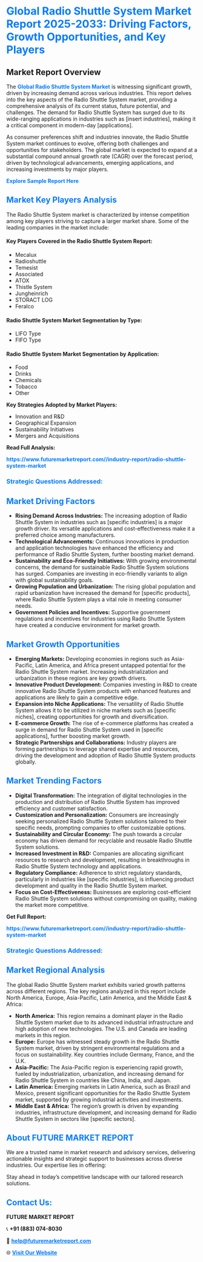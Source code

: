 <h1 style="color: #007BFF;">Global Radio Shuttle System Market Report 2025-2033: Driving Factors, Growth Opportunities, and Key Players</h1>

<section id="overview">
<h2>Market Report Overview</h2>
<p>The <a href="https://www.futuremarketreport.com//industry-report/radio-shuttle-system-market" style="color: #007BFF; text-decoration: none;"><strong>Global Radio Shuttle System Market</strong></a> is witnessing significant growth, driven by increasing demand across various industries. This report delves into the key aspects of the Radio Shuttle System market, providing a comprehensive analysis of its current status, future potential, and challenges. The demand for Radio Shuttle System has surged due to its wide-ranging applications in industries such as [insert industries], making it a critical component in modern-day [applications].</p>
<p>As consumer preferences shift and industries innovate, the Radio Shuttle System market continues to evolve, offering both challenges and opportunities for stakeholders. The global market is expected to expand at a substantial compound annual growth rate (CAGR) over the forecast period, driven by technological advancements, emerging applications, and increasing investments by major players.</p>
</section>

<section id="overview">
<p><a href="https://www.futuremarketreport.com//request-sample/reportId=86796" style="color: #007BFF; text-decoration: none;"><strong>Explore Sample Report Here</strong></a></p>
</section>

<section id="key-players">
<h2 style="color: #007BFF;">Market Key Players Analysis</h2>
<p>The Radio Shuttle System market is characterized by intense competition among key players striving to capture a larger market share. Some of the leading companies in the market include:</p>
<h4>Key Players Covered in the Radio Shuttle System Report:</h4>
<ul><li>Mecalux</li><li>Radioshuttle</li><li>Temesist</li><li>Associated</li><li>ATOX</li><li>Thistle System</li><li>Jungheinrich</li><li>STORACT LOG</li><li>Feralco</li></ul>
<h4>Radio Shuttle System Market Segmentation by Type:</h4>
<ul><li>LIFO Type</li><li>FIFO Type</li></ul>

<h4>Radio Shuttle System Market Segmentation by Application:</h4>
<ul><li>Food</li><li>Drinks</li><li>Chemicals</li><li>Tobacco</li><li>Other</li></ul>
<p><strong>Key Strategies Adopted by Market Players:</strong></p>
<ul>
<li>Innovation and R&D</li>
<li>Geographical Expansion</li>
<li>Sustainability Initiatives</li>
<li>Mergers and Acquisitions</li>
</ul>
</section>

<section>
<p><strong>Read Full Analysis: </strong></p><a href="https://www.futuremarketreport.com//industry-report/radio-shuttle-system-market" style="color: #007BFF; text-decoration: none;"><strong>https://www.futuremarketreport.com//industry-report/radio-shuttle-system-market</strong></a>
<h3 style="color: #007BFF;">Strategic Questions Addressed:</h3>
</section>

<section id="driving-factors">
<h2 style="color: #007BFF;">Market Driving Factors</h2>
<ul>
<li><strong>Rising Demand Across Industries:</strong> The increasing adoption of Radio Shuttle System in industries such as [specific industries] is a major growth driver. Its versatile applications and cost-effectiveness make it a preferred choice among manufacturers.</li>
<li><strong>Technological Advancements:</strong> Continuous innovations in production and application technologies have enhanced the efficiency and performance of Radio Shuttle System, further boosting market demand.</li>
<li><strong>Sustainability and Eco-Friendly Initiatives:</strong> With growing environmental concerns, the demand for sustainable Radio Shuttle System solutions has surged. Companies are investing in eco-friendly variants to align with global sustainability goals.</li>
<li><strong>Growing Population and Urbanization:</strong> The rising global population and rapid urbanization have increased the demand for [specific products], where Radio Shuttle System plays a vital role in meeting consumer needs.</li>
<li><strong>Government Policies and Incentives:</strong> Supportive government regulations and incentives for industries using Radio Shuttle System have created a conducive environment for market growth.</li>
</ul>
</section>

<section id="growth-opportunities">
<h2 style="color: #007BFF;">Market Growth Opportunities</h2>
<ul>
<li><strong>Emerging Markets:</strong> Developing economies in regions such as Asia-Pacific, Latin America, and Africa present untapped potential for the Radio Shuttle System market. Increasing industrialization and urbanization in these regions are key growth drivers.</li>
<li><strong>Innovative Product Development:</strong> Companies investing in R&D to create innovative Radio Shuttle System products with enhanced features and applications are likely to gain a competitive edge.</li>
<li><strong>Expansion into Niche Applications:</strong> The versatility of Radio Shuttle System allows it to be utilized in niche markets such as [specific niches], creating opportunities for growth and diversification.</li>
<li><strong>E-commerce Growth:</strong> The rise of e-commerce platforms has created a surge in demand for Radio Shuttle System used in [specific applications], further boosting market growth.</li>
<li><strong>Strategic Partnerships and Collaborations:</strong> Industry players are forming partnerships to leverage shared expertise and resources, driving the development and adoption of Radio Shuttle System products globally.</li>
</ul>
</section>

<section id="trending-factors">
<h2 style="color: #007BFF;">Market Trending Factors</h2>
<ul>
<li><strong>Digital Transformation:</strong> The integration of digital technologies in the production and distribution of Radio Shuttle System has improved efficiency and customer satisfaction.</li>
<li><strong>Customization and Personalization:</strong> Consumers are increasingly seeking personalized Radio Shuttle System solutions tailored to their specific needs, prompting companies to offer customizable options.</li>
<li><strong>Sustainability and Circular Economy:</strong> The push towards a circular economy has driven demand for recyclable and reusable Radio Shuttle System solutions.</li>
<li><strong>Increased Investment in R&D:</strong> Companies are allocating significant resources to research and development, resulting in breakthroughs in Radio Shuttle System technology and applications.</li>
<li><strong>Regulatory Compliance:</strong> Adherence to strict regulatory standards, particularly in industries like [specific industries], is influencing product development and quality in the Radio Shuttle System market.</li>
<li><strong>Focus on Cost-Effectiveness:</strong> Businesses are exploring cost-efficient Radio Shuttle System solutions without compromising on quality, making the market more competitive.</li>
</ul>
</section>

<section>
<p><strong>Get Full Report: </strong></p><a href="https://www.futuremarketreport.com//industry-report/radio-shuttle-system-market" style="color: #007BFF; text-decoration: none;"><strong>https://www.futuremarketreport.com//industry-report/radio-shuttle-system-market</strong></a>
<h3 style="color: #007BFF;">Strategic Questions Addressed:</h3>
</section>


<section id="regional-analysis">
<h2 style="color: #007BFF;">Market Regional Analysis</h2>
<p>The global Radio Shuttle System market exhibits varied growth patterns across different regions. The key regions analyzed in this report include North America, Europe, Asia-Pacific, Latin America, and the Middle East & Africa:</p>
<ul>
<li><strong>North America:</strong> This region remains a dominant player in the Radio Shuttle System market due to its advanced industrial infrastructure and high adoption of new technologies. The U.S. and Canada are leading markets in this region.</li>
<li><strong>Europe:</strong> Europe has witnessed steady growth in the Radio Shuttle System market, driven by stringent environmental regulations and a focus on sustainability. Key countries include Germany, France, and the U.K.</li>
<li><strong>Asia-Pacific:</strong> The Asia-Pacific region is experiencing rapid growth, fueled by industrialization, urbanization, and increasing demand for Radio Shuttle System in countries like China, India, and Japan.</li>
<li><strong>Latin America:</strong> Emerging markets in Latin America, such as Brazil and Mexico, present significant opportunities for the Radio Shuttle System market, supported by growing industrial activities and investments.</li>
<li><strong>Middle East & Africa:</strong> The region’s growth is driven by expanding industries, infrastructure development, and increasing demand for Radio Shuttle System in sectors like [specific sectors].</li>
</ul>
</section>

<footer>
<h2 style="color: #007BFF;">About FUTURE MARKET REPORT</h2>
<p>We are a trusted name in market research and advisory services, delivering actionable insights and strategic support to businesses across diverse industries. Our expertise lies in offering:</p>

<p>Stay ahead in today’s competitive landscape with our tailored research solutions.</p>

<h2 style="color: #007BFF;">Contact Us:</h2>
<p><strong>FUTURE MARKET REPORT</strong></p>
<p>📞 <strong>+91 (883) 074-8030</strong></p>
<p>📧 <strong><a href="mailto:help@futuremarketreport.com" style="color: #007BFF;">help@futuremarketreport.com</a></strong></p>
<p>🌐 <strong><a href="https://www.futuremarketreport.com/" style="color: #007BFF;">Visit Our Website</a></strong></p>
</footer>